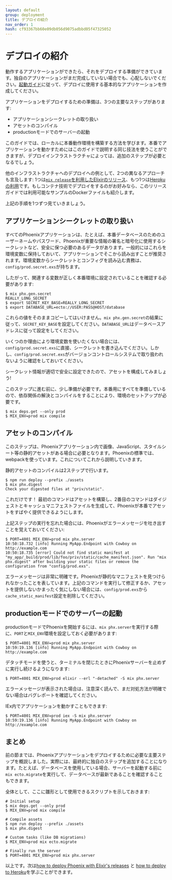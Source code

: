 ```yaml
---
layout: default
group: deployment
title: デプロイの紹介
nav_order: 1
hash: cf93367bb60e09db056d9075adbbd05f47325052
---
```

# デプロイの紹介

動作するアプリケーションができたら、それをデプロイする準備ができています。独自のアプリケーションがまだ完成していない場合でも、心配しないでください。[起動ガイド](./../up_and_running.html)に従って、デプロイに使用する基本的なアプリケーションを作成してください。

アプリケーションをデプロイするための準備は、3つの主要なステップがあります:

  * アプリケーションシークレットの取り扱い
  * アセットのコンパイル
  * productionモードでのサーバーの起動

このガイドでは、ローカルに本番動作環境を構築する方法を学びます。本番でアプリケーションを動かすためにはこのガイドで説明する同じ技法を使うことができますが、デプロイインフラストラクチャによっては、追加のステップが必要となるでしょう。

他のインフラストラクチャへのデプロイへの例として、2つの異なるアプローチも言及します: 1つは[`mix release`を利用したElixirのリリース](releases.html)、もつ1つは[Herokuの利用](heroku.html)です。もしコンテナ技術でデプロイをするのがお好みなら、このリリースガイドでは利用可能なサンプルのDockerファイルも紹介します。

上記の手順を1つずつ見ていきましょう。

## アプリケーションシークレットの取り扱い

すべてのPhoenixアプリケーションは、たとえば、本番データベースのためのユーザーネームやパスワード、Phoenixが重要な情報の署名と暗号化に使用するシークレットなど、安全に保つ必要のあるデータがあります。一般的にはこれらを環境変数に保持しておいて、アプリケーションでそこから読み出すことが推奨されます。環境変数からシークレットとコンフィグを読み込む責務は、`config/prod.secret.exs`が持ちます。

したがって、関連する変数が正しく本番環境に設定されていることを確認する必要があります:

```console
$ mix phx.gen.secret
REALLY_LONG_SECRET
$ export SECRET_KEY_BASE=REALLY_LONG_SECRET
$ export DATABASE_URL=ecto://USER:PASS@HOST/database
```

これらの値をそのままコピーしてはいけません。`mix phx.gen.secret`の結果に従って、`SECRET_KEY_BASE`を設定してください。`DATABASE_URL`はデータベースアドレスに従って設定をしてください。

いくつのか理由により環境変数を使いたくない場合には、`config/prod.secret.exs`に直接、シークレットを書き込んでください。しかし、`config/prod.secret.exs`がバージョンコントロールシステムで取り扱われないように確認をしておいてください。

シークレット情報が適切で安全に設定できたので、アセットを構成してみましょう!

このステップに進む前に、少し準備が必要です。本番用にすべてを準備しているので、依存関係の解決とコンパイルをすることにより、環境のセットアップが必要です。

```console
$ mix deps.get --only prod
$ MIX_ENV=prod mix compile
```

## アセットのコンパイル

このステップは、Phoenixアプリケーション内で画像、JavaScript、スタイルシート等の静的アセットがある場合に必要となります。Phoenixの標準では、webpackを使っています。これについてこれから説明していきます。

静的アセットのコンパイルは2ステップで行います。

```console
$ npm run deploy --prefix ./assets
$ mix phx.digest
Check your digested files at "priv/static".
```

これだけです！ 最初のコマンドはアセットを構築し、2番目のコマンドはダイジェストとキャッシュマニフェストファイルを生成して、Phoenixが本番でアセットをすばやく提供できるようにします。

上記ステップの実行を忘れた場合には、Phoenixがエラーメッセージを吐き出すことを覚えておいてください:

```console
$ PORT=4001 MIX_ENV=prod mix phx.server
10:50:18.732 [info] Running MyApp.Endpoint with Cowboy on http://example.com
10:50:18.735 [error] Could not find static manifest at "my_app/_build/prod/lib/foo/priv/static/cache_manifest.json". Run "mix phx.digest" after building your static files or remove the configuration from "config/prod.exs".
```

エラーメッセージは非常に明確です。Phoenixが静的なマニフェストを見つけられなかったことを表しています。上記のコマンドを実行して修正するか、アセットを提供しないかまったく気にしない場合には、`config/prod.exs`から`cache_static_manifest`設定を削除してください。

## productionモードでのサーバーの起動

productionモードでPhoenixを開始するには、`mix phx.server`を実行する際に、`PORT`と`MIX_ENV`環境を設定しておく必要があります:

```console
$ PORT=4001 MIX_ENV=prod mix phx.server
10:59:19.136 [info] Running MyApp.Endpoint with Cowboy on http://example.com
```

デタッチモードを使うと、ターミナルを閉じたときにPhoenixサーバーを止めずに実行し続けるようになります:

```console
$ PORT=4001 MIX_ENV=prod elixir --erl "-detached" -S mix phx.server
```

エラーメッセージが表示された場合は、注意深く読んで、まだ対処方法が明確でない場合はバグレポートを確認してください。

IEx内でアプリケーションを動かすこともできます:

```console
$ PORT=4001 MIX_ENV=prod iex -S mix phx.server
10:59:19.136 [info] Running MyApp.Endpoint with Cowboy on http://example.com
```

## まとめ

前の節までは、Phoenixアプリケーションをデプロイするために必要な主要ステップを概説しました。実際には、最終的に独自のステップを追加することになります。たとえば、データベースを使用している場合、サーバーを起動する前に`mix ecto.migrate`を実行して、データベースが最新であることを確認することもできます。

全体として、ここに雛形として使用できるスクリプトを示しておきます:

```console
# Initial setup
$ mix deps.get --only prod
$ MIX_ENV=prod mix compile

# Compile assets
$ npm run deploy --prefix ./assets
$ mix phx.digest

# Custom tasks (like DB migrations)
$ MIX_ENV=prod mix ecto.migrate

# Finally run the server
$ PORT=4001 MIX_ENV=prod mix phx.server
```

以上です。次は[how to deploy Phoenix with Elixir's releases](releases.html) と [how to deploy to Heroku](heroku.html)を学ぶことができます。
